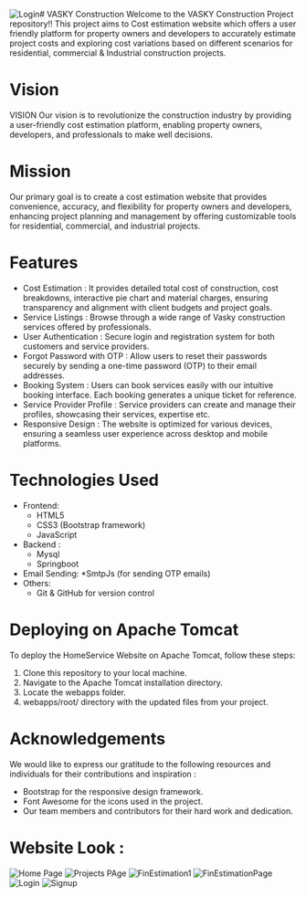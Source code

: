 ![Login](https://github.com/user-attachments/assets/e1df480e-59fc-4d59-8a77-d4e037b05286)# VASKY Construction
Welcome to the VASKY Construction Project repository!! This project aims to Cost estimation website which offers a user friendly platform for property owners and developers to accurately estimate project costs and exploring cost variations based on different scenarios for residential, commercial & Industrial construction projects.
# Vision 
VISION 
Our vision is to revolutionize the construction industry by providing a user-friendly cost estimation platform, enabling property owners, developers, and professionals to make well decisions.
# Mission 
Our primary goal is to create a cost estimation website that provides convenience, accuracy, and flexibility for property owners and developers, enhancing project planning and management by offering customizable tools for residential, commercial, and industrial projects.


# Features
* Cost Estimation : It provides detailed total cost of construction, cost breakdowns, interactive pie chart and material charges, ensuring transparency and alignment with client budgets and project goals.
* Service Listings : Browse through a wide range of Vasky construction services offered by professionals.
* User Authentication : Secure login and registration system for both customers and service providers.
* Forgot Password with OTP : Allow users to reset their passwords securely by sending a one-time password (OTP) to their email addresses.
* Booking System : Users can book services easily with our intuitive booking interface. Each booking generates a unique ticket for reference.
* Service Provider Profile : Service providers can create and manage their profiles, showcasing their services, expertise etc.
* Responsive Design : The website is optimized for various devices, ensuring a seamless user experience across desktop and mobile platforms.

# Technologies Used
* Frontend:
  *  HTML5
  *  CSS3 (Bootstrap framework)
  *  JavaScript
* Backend :
  * Mysql
  * Springboot
* Email Sending:
  *SmtpJs (for sending OTP emails)
* Others:
  * Git & GitHub for version control
 
# Deploying on Apache Tomcat
 To deploy the HomeService Website on Apache Tomcat, follow these steps:
 1. Clone this repository to your local machine.
 2. Navigate to the Apache Tomcat installation directory.
 3. Locate the webapps folder.
 4. webapps/root/ directory with the updated files from your project.
# Acknowledgements
We would like to express our gratitude to the following resources and individuals for their contributions and inspiration :
* Bootstrap for the responsive design framework.
* Font Awesome for the icons used in the project.
* Our team members and contributors for their hard work and dedication.

# Website Look : 
![Home Page](https://github.com/user-attachments/assets/68d128fb-7922-4093-9300-17ccb0be7261)
![Projects PAge ](https://github.com/user-attachments/assets/e9b6a5d5-60f4-4f97-99c6-3b21b5ebf675)
![FinEstimation1](https://github.com/user-attachments/assets/01484286-1f96-47f3-b03b-209b0a15f1d8)
![FinEstimationPage ](https://github.com/user-attachments/assets/a7aa5c6b-9552-4c2a-9951-5dc8c714d370)
![Login](https://github.com/user-attachments/assets/60133526-5173-490c-912d-b422b72a3717)
![Signup](https://github.com/user-attachments/assets/7b1cac63-b5a0-43b7-9c9d-51b5f99084ce)


